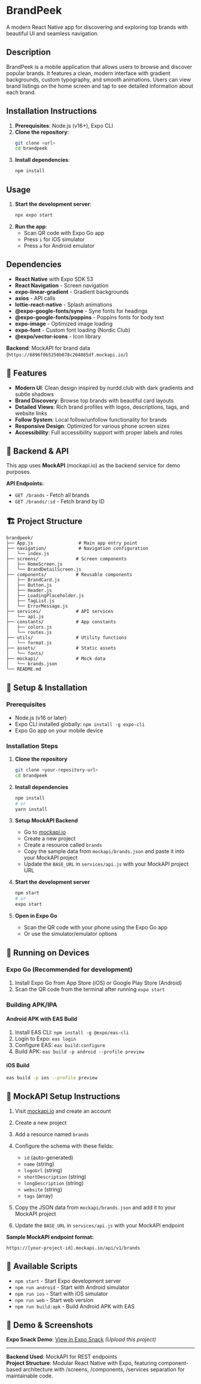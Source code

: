 # BrandPeek

A modern React Native app for discovering and exploring top brands with beautiful UI and seamless navigation.

## Description

BrandPeek is a mobile application that allows users to browse and discover popular brands. It features a clean, modern interface with gradient backgrounds, custom typography, and smooth animations. Users can view brand listings on the home screen and tap to see detailed information about each brand.

## Installation Instructions

1. **Prerequisites**: Node.js (v16+), Expo CLI
2. **Clone the repository**:
   ```bash
   git clone <url>
   cd brandpeek
   ```
3. **Install dependencies**:
   ```bash
   npm install
   ```

## Usage

1. **Start the development server**:
   ```bash
   npx expo start
   ```
2. **Run the app**:
   - Scan QR code with Expo Go app
   - Press `i` for iOS simulator
   - Press `a` for Android emulator

## Dependencies

- **React Native** with Expo SDK 53
- **React Navigation** - Screen navigation
- **expo-linear-gradient** - Gradient backgrounds
- **axios** - API calls
- **lottie-react-native** - Splash animations
- **@expo-google-fonts/syne** - Syne fonts for headings
- **@expo-google-fonts/poppins** - Poppins fonts for body text
- **expo-image** - Optimized image loading
- **expo-font** - Custom font loading (Nordic Club)
- **@expo/vector-icons** - Icon library

**Backend**: MockAPI for brand data (`https://6896f0b5250b078c204085df.mockapi.io/`)

## 🚀 Features

- **Modern UI**: Clean design inspired by nurdd.club with dark gradients and subtle shadows
- **Brand Discovery**: Browse top brands with beautiful card layouts
- **Detailed Views**: Rich brand profiles with logos, descriptions, tags, and website links
- **Follow System**: Local follow/unfollow functionality for brands
- **Responsive Design**: Optimized for various phone screen sizes
- **Accessibility**: Full accessibility support with proper labels and roles

## 📱 Backend & API

This app uses **MockAPI** (mockapi.io) as the backend service for demo purposes.

**API Endpoints:**
- `GET /brands` - Fetch all brands
- `GET /brands/:id` - Fetch brand by ID

## 🏗 Project Structure

```
brandpeek/
├── App.js                 # Main app entry point
├── navigation/            # Navigation configuration
│   └── index.js
├── screens/              # Screen components
│   ├── HomeScreen.js
│   └── BrandDetailScreen.js
├── components/           # Reusable components
│   ├── BrandCard.js
│   ├── Button.js
│   ├── Header.js
│   ├── LoadingPlaceholder.js
│   ├── TagList.js
│   └── ErrorMessage.js
├── services/             # API services
│   └── api.js
├── constants/            # App constants
│   ├── colors.js
│   └── routes.js
├── utils/                # Utility functions
│   └── format.js
├── assets/               # Static assets
│   └── fonts/
├── mockapi/              # Mock data
│   └── brands.json
└── README.md
```

## 🔧 Setup & Installation

### Prerequisites
- Node.js (v16 or later)
- Expo CLI installed globally: `npm install -g expo-cli`
- Expo Go app on your mobile device

### Installation Steps

1. **Clone the repository**
   ```bash
   git clone <your-repository-url>
   cd brandpeek
   ```

2. **Install dependencies**
   ```bash
   npm install
   # or
   yarn install
   ```

3. **Setup MockAPI Backend**
   - Go to [mockapi.io](https://mockapi.io)
   - Create a new project
   - Create a resource called `brands`
   - Copy the sample data from `mockapi/brands.json` and paste it into your MockAPI project
   - Update the `BASE_URL` in `services/api.js` with your MockAPI project URL

4. **Start the development server**
   ```bash
   npm start
   # or
   expo start
   ```

5. **Open in Expo Go**
   - Scan the QR code with your phone using the Expo Go app
   - Or use the simulator/emulator options

## 📲 Running on Devices

### Expo Go (Recommended for development)
1. Install Expo Go from App Store (iOS) or Google Play Store (Android)
2. Scan the QR code from the terminal after running `expo start`

### Building APK/IPA

#### Android APK with EAS Build
1. Install EAS CLI: `npm install -g @expo/eas-cli`
2. Login to Expo: `eas login`
3. Configure EAS: `eas build:configure`
4. Build APK: `eas build -p android --profile preview`

#### iOS Build
```bash
eas build -p ios --profile preview
```

## 🔌 MockAPI Setup Instructions

1. Visit [mockapi.io](https://mockapi.io) and create an account
2. Create a new project
3. Add a resource named `brands`
4. Configure the schema with these fields:
   - `id` (auto-generated)
   - `name` (string)
   - `logoUrl` (string) 
   - `shortDescription` (string)
   - `longDescription` (string)
   - `website` (string)
   - `tags` (array)

5. Copy the JSON data from `mockapi/brands.json` and add it to your MockAPI project
6. Update the `BASE_URL` in `services/api.js` with your MockAPI endpoint

**Sample MockAPI endpoint format:**
```
https://[your-project-id].mockapi.io/api/v1/brands
```

## 🧪 Available Scripts

- `npm start` - Start Expo development server
- `npm run android` - Start with Android simulator
- `npm run ios` - Start with iOS simulator  
- `npm run web` - Start web version
- `npm run build:apk` - Build Android APK with EAS

## 🎯 Demo & Screenshots

**Expo Snack Demo**: [View in Expo Snack](https://snack.expo.dev) *(Upload this project)*

---
**Backend Used**: MockAPI for REST endpoints  
**Project Structure**: Modular React Native with Expo, featuring component-based architecture with /screens, /components, /services separation for maintainable code.
